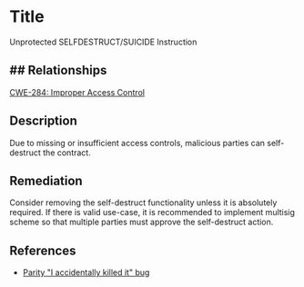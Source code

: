 # Title 
Unprotected SELFDESTRUCT/SUICIDE Instruction

## ## Relationships
[CWE-284: Improper Access Control](https://cwe.mitre.org/data/definitions/284.html)

## Description 

Due to missing or insufficient access controls, malicious parties can self-destruct the contract.

## Remediation

Consider removing the self-destruct functionality unless it is absolutely required. If there is valid use-case, it is recommended to implement multisig scheme so that multiple parties must approve the self-destruct action.

## References 
- [Parity "I accidentally killed it" bug](https://www.parity.io/a-postmortem-on-the-parity-multi-sig-library-self-destruct/)
